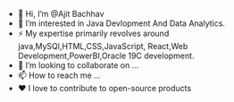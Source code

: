 - 👋 Hi, I’m @Ajit Bachhav
- 👀 I’m interested in Java Devlopment And Data Analytics.
- ⚡️ My expertise primarily revolves around java,MySQl,HTML,CSS,JavaScript, React,Web Development,PowerBI,Oracle 19C development.
- 💞️ I’m looking to collaborate on ...
- 📫 How to reach me ...
-  ♥️ I love to contribute to open-source products
<!---
AjitBachhav/AjitBachhav is a ✨ special ✨ repository because its `README.md` (this file) appears on your GitHub profile.
You can click the Preview link to take a look at your changes.
--->
